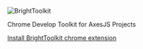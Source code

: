 ![BrightToolkit](https://github.com/hou80houzhu/axestoolkit/raw/master/images/logo.png) 

Chrome Develop Toolkit for AxesJS Projects

[Install BrightToolkit chrome extension](https://chrome.google.com/webstore/detail/axestoolkit/acjkahlifejkmhoibcmjekbmhpagbclm "Install BrightToolkit chrome extension")
